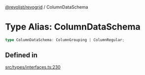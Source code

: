 [@revolist/revogrid](README.md) / ColumnDataSchema

# Type Alias: ColumnDataSchema

```ts
type ColumnDataSchema: ColumnGrouping | ColumnRegular;
```

## Defined in

[src/types/interfaces.ts:230](https://github.com/revolist/revogrid/blob/41a50f3812b438de1179c5db15e284c71422e9de/src/types/interfaces.ts#L230)
